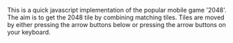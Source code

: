 This is a quick javascript implementation of the popular mobile game '2048'. The aim is to get the 2048 tile by combining matching tiles. Tiles are moved by either pressing the arrow buttons below or pressing the arrow buttons on your keyboard.